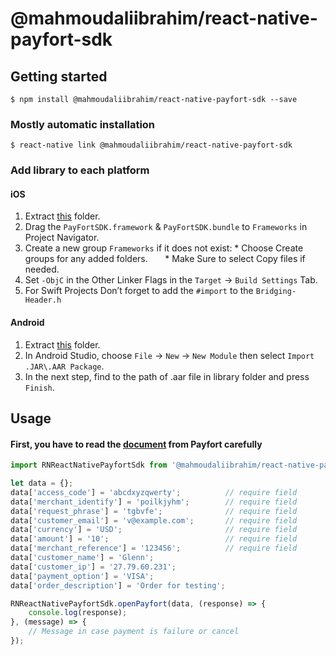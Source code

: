 # @mahmoudaliibrahim/react-native-payfort-sdk

## Getting started

`$ npm install @mahmoudaliibrahim/react-native-payfort-sdk --save`

### Mostly automatic installation

`$ react-native link @mahmoudaliibrahim/react-native-payfort-sdk`

### Add library to each platform


#### iOS

1. Extract [this](https://docs.payfort.com/docs/mobile-sdk/build/lib/PayFortSDK%201.8.zip) folder. 
2. Drag the `PayFortSDK.framework` & `PayFortSDK.bundle` to `Frameworks` in Project Navigator.
3. Create a new group `Frameworks` if it does not exist:
        * Choose Create groups for any added folders.
        * Make Sure to select Copy files if needed.
4. Set `-ObjC` in the Other Linker Flags in the `Target` → `Build Settings` Tab.
5. For Swift Projects Don’t forget to add the `#import` to the `Bridging-Header.h`

#### Android

1. Extract [this](https://docs.payfort.com/docs/mobile-sdk/build/lib/FORTSDKv1.5.zip) folder.
2. In Android Studio, choose `File` → `New` → `New Module` then select `Import .JAR\.AAR Package`.
3. In the next step, find to the path of .aar file in library folder and press `Finish`.


## Usage

#### First, you have to read the [document](https://docs.payfort.com/docs/mobile-sdk/build/index.html#before-starting-the-integration-section-in-the-api) from Payfort carefully

```javascript
import RNReactNativePayfortSdk from '@mahmoudaliibrahim/react-native-payfort-sdk';

let data = {};
data['access_code'] = 'abcdxyzqwerty';          // require field
data['merchant_identify'] = 'poilkjyhm';        // require field
data['request_phrase'] = 'tgbvfe';              // require field
data['customer_email'] = 'v@example.com';       // require field
data['currency'] = 'USD';                       // require field
data['amount'] = '10';                          // require field
data['merchant_reference'] = '123456';          // require field
data['customer_name'] = 'Glenn';
data['customer_ip'] = '27.79.60.231';
data['payment_option'] = 'VISA';
data['order_description'] = 'Order for testing';

RNReactNativePayfortSdk.openPayfort(data, (response) => {
    console.log(response);
}, (message) => {
    // Message in case payment is failure or cancel
});
```
  

